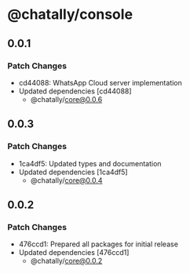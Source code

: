 # @chatally/console

## 0.0.1

### Patch Changes

- cd44088: WhatsApp Cloud server implementation
- Updated dependencies [cd44088]
  - @chatally/core@0.0.6

## 0.0.3

### Patch Changes

- 1ca4df5: Updated types and documentation
- Updated dependencies [1ca4df5]
  - @chatally/core@0.0.4

## 0.0.2

### Patch Changes

- 476ccd1: Prepared all packages for initial release
- Updated dependencies [476ccd1]
  - @chatally/core@0.0.2
